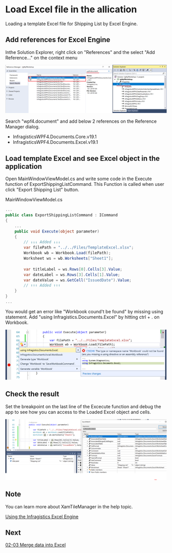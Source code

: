 # Load Excel file in the allication

Loading a template Excel file for Shipping List by Excel Engine.

## Add references for Excel Engine

Inthe Solution Explorer, right click on "References" and the select "Add Reference..." on the context menu

![](../assets/02-02-01.png)

Search "wpf4.document" and add below 2 references on the Reference Manager dialog.

- InfragisticsWPF4.Documents.Core.v19.1
- InfragisticsWPF4.Documents.Excel.v19.1

## Load template Excel and see Excel object in the application

Open MainWindowViewModel.cs and write some code in the Execute function of ExportShippingListCommand. This Function is called when user click "Export Shipping List" button.

MainWindowViewModel.cs

```cs
...
public class ExportShippingListCommand : ICommand
{
    ...
    public void Execute(object parameter)
    {
        // ↓↓↓ Added ↓↓↓
        var filePath = "../../Files/TemplateExcel.xlsx";
        Workbook wb = Workbook.Load(filePath);
        Worksheet ws = wb.Worksheets["Sheet1"];

        var titleLabel = ws.Rows[0].Cells[3].Value;
        var dateLabel = ws.Rows[3].Cells[1].Value;
        var dateValue = ws.GetCell("IssuedDate").Value;
        // ↑↑↑ Added ↑↑↑
    }
}
...
```

You would get an error like "Workbook cound't be found" by missing using statement. Add "using Infragistics.Documents.Excel" by hitting ctrl + . on Workbook.

![](../assets/02-02-02.png)

## Check the result

Set the breakpoint on the last line of the Excecute function and debug the app to see how you can access to the Loaded Excel object and cells.

![](../assets/02-02-03.png)

## Note

You can learn more about XamTileManager in the help topic.

[Using the Infragistics Excel Engine](https://www.infragistics.com/help/wpf/excelengine-using-the-infragistics-excel-engine)

## Next
[02-03 Merge data into Excel](02-03-Merge-data-into-Excel.md)
